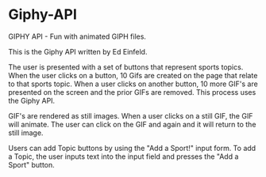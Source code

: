 # Giphy-API
GIPHY API - Fun with animated GIPH files. 

This is the Giphy API written by Ed Einfeld.

The user is presented with a set of buttons that represent sports topics.  When the user clicks on a button, 10 Gifs are created on the page that relate to that sports topic.  When a user clicks on another button, 10 more GIF's are presented on the screen and the prior GIFs are removed.  This process uses the Giphy API. 

GIF's are rendered as still images.  When a user clicks on a still GIF, the GIF will animate.  The user can click on the GIF and again and it will return to the still image. 

Users can add Topic buttons by using the "Add a Sport!" input form.  To add a Topic, the user inputs text into the input field and presses the "Add a Sport" button.
